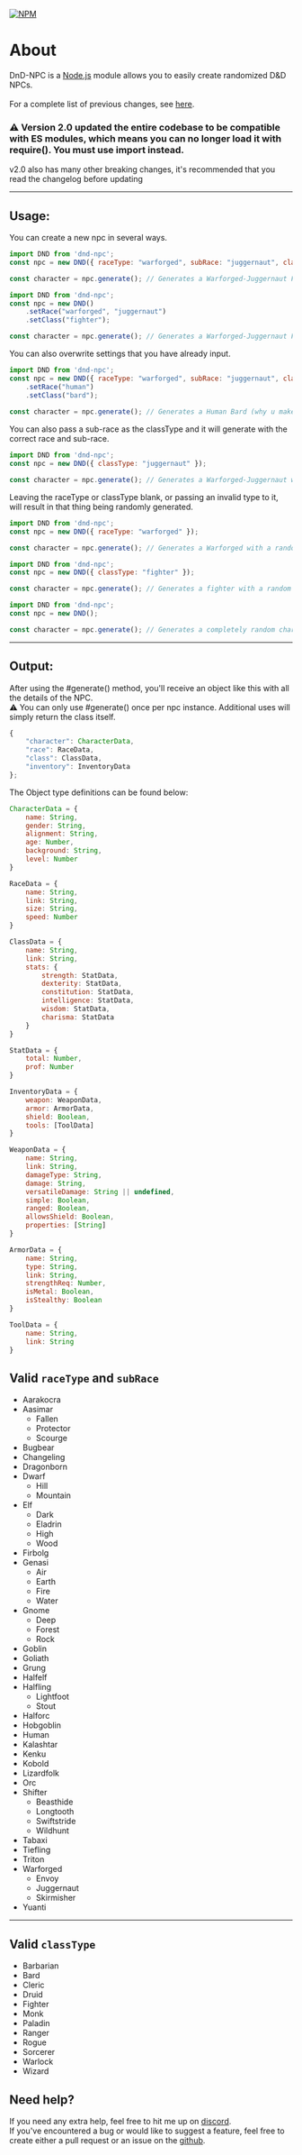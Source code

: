 [![NPM](https://nodei.co/npm/dnd-npc.png?downloads=true&downloadRank=true&stars=true)](https://nodei.co/npm/dnd-npc/)

# **About**
DnD-NPC is a [Node.js](https://nodejs.org) module allows you to easily create randomized D&D NPCs.<br>
<br>
For a complete list of previous changes, see [here](https://multarix.github.io/DnD-NPC//changelog.html).<br>

### ⚠️ Version 2.0 updated the entire codebase to be compatible with ES modules, which means you can no longer load it with require(). You must use import instead.<br>
v2.0 also has many other breaking changes, it's recommended that you read the changelog before updating<br>

---
## **Usage:**
You can create a new npc in several ways.<br>
```js
import DND from 'dnd-npc';
const npc = new DND({ raceType: "warforged", subRace: "juggernaut", classType: "fighter"})

const character = npc.generate(); // Generates a Warforged-Juggernaut Fighter
```
```js
import DND from 'dnd-npc';
const npc = new DND()
	.setRace("warforged", "juggernaut")
	.setClass("fighter");

const character = npc.generate(); // Generates a Warforged-Juggernaut Fighter
```
You can also overwrite settings that you have already input.
```js
import DND from 'dnd-npc';
const npc = new DND({ raceType: "warforged", subRace: "juggernaut", classType: "fighter"})
	.setRace("human")
	.setClass("bard");
	
const character = npc.generate(); // Generates a Human Bard (why u make Bard tho?)
```
You can also pass a sub-race as the classType and it will generate with the correct race and sub-race.
```js
import DND from 'dnd-npc';
const npc = new DND({ classType: "juggernaut" });

const character = npc.generate(); // Generates a Warforged-Juggernaut with a random class.
```
Leaving the raceType or classType blank, or passing an invalid type to it, will result in that thing being randomly generated.
```js
import DND from 'dnd-npc';
const npc = new DND({ raceType: "warforged" });

const character = npc.generate(); // Generates a Warforged with a random sub-race and class.
```
```js
import DND from 'dnd-npc';
const npc = new DND({ classType: "fighter" });

const character = npc.generate(); // Generates a fighter with a random race
```
```js
import DND from 'dnd-npc';
const npc = new DND();

const character = npc.generate(); // Generates a completely random character.
```

---
## **Output:**
After using the #generate() method, you'll receive an object like this with all the details of the NPC.<br>
⚠️ You can only use #generate() once per npc instance. Additional uses will simply return the class itself.
```js
{
	"character": CharacterData,
	"race": RaceData,
	"class": ClassData,
	"inventory": InventoryData
};
```
The Object type definitions can be found below:
```js
CharacterData = {
	name: String,
	gender: String,
	alignment: String,
	age: Number,
	background: String,
	level: Number
}

RaceData = {
	name: String,
	link: String,
	size: String,
	speed: Number
}

ClassData = {
	name: String,
	link: String,
	stats: {
		strength: StatData,
		dexterity: StatData,
		constitution: StatData,
		intelligence: StatData,
		wisdom: StatData,
		charisma: StatData
	}
}

StatData = {
	total: Number,
	prof: Number
}

InventoryData = {
	weapon: WeaponData,
	armor: ArmorData,
	shield: Boolean,
	tools: [ToolData]
}

WeaponData = {
	name: String,
	link: String,
	damageType: String,
	damage: String,
	versatileDamage: String || undefined,
	simple: Boolean,
	ranged: Boolean,
	allowsShield: Boolean,
	properties: [String]
}

ArmorData = {
	name: String,
	type: String,
	link: String,
	strengthReq: Number,
	isMetal: Boolean,
	isStealthy: Boolean
}

ToolData = {
	name: String,
	link: String
}
```


## **Valid `raceType` and `subRace`**
- Aarakocra
- Aasimar
	- Fallen
	- Protector
	- Scourge
- Bugbear
- Changeling
- Dragonborn
- Dwarf
	- Hill
	- Mountain
- Elf
	- Dark
	- Eladrin
	- High
	- Wood
- Firbolg
- Genasi
	- Air
	- Earth
	- Fire
	- Water
- Gnome
	- Deep
	- Forest
	- Rock
- Goblin
- Goliath
- Grung
- Halfelf
- Halfling
	- Lightfoot
	- Stout
- Halforc
- Hobgoblin
- Human
- Kalashtar
- Kenku
- Kobold
- Lizardfolk
- Orc
- Shifter
	- Beasthide
	- Longtooth
	- Swiftstride
	- Wildhunt
- Tabaxi
- Tiefling
- Triton
- Warforged
	- Envoy
	- Juggernaut
	- Skirmisher
- Yuanti
---
## **Valid `classType`**
- Barbarian
- Bard
- Cleric
- Druid
- Fighter
- Monk
- Paladin
- Ranger
- Rogue
- Sorcerer
- Warlock
- Wizard

## **Need help?**
If you need any extra help, feel free to hit me up on [discord](https://discord.gg/UHUCNG9TEV).<br>
If you've encountered a bug or would like to suggest a feature, feel free to create either a pull request or an issue on the [github](https://github.com/Multarix/DnD-NPC).
